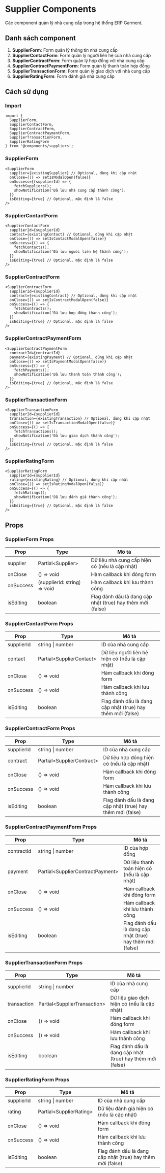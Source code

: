 # Supplier Components

Các component quản lý nhà cung cấp trong hệ thống ERP Garment.

## Danh sách component

1. **SupplierForm**: Form quản lý thông tin nhà cung cấp
2. **SupplierContactForm**: Form quản lý người liên hệ của nhà cung cấp
3. **SupplierContractForm**: Form quản lý hợp đồng với nhà cung cấp
4. **SupplierContractPaymentForm**: Form quản lý thanh toán hợp đồng
5. **SupplierTransactionForm**: Form quản lý giao dịch với nhà cung cấp
6. **SupplierRatingForm**: Form đánh giá nhà cung cấp

## Cách sử dụng

### Import

```tsx
import { 
  SupplierForm, 
  SupplierContactForm, 
  SupplierContractForm,
  SupplierContractPaymentForm, 
  SupplierTransactionForm,
  SupplierRatingForm 
} from '@components/suppliers';
```

### SupplierForm

```tsx
<SupplierForm
  supplier={existingSupplier} // Optional, dùng khi cập nhật
  onClose={() => setIsModalOpen(false)}
  onSuccess={(supplierId) => {
    fetchSuppliers();
    showNotification('Đã lưu nhà cung cấp thành công');
  }}
  isEditing={true} // Optional, mặc định là false
/>
```

### SupplierContactForm

```tsx
<SupplierContactForm
  supplierId={supplierId}
  contact={existingContact} // Optional, dùng khi cập nhật
  onClose={() => setIsContactModalOpen(false)}
  onSuccess={() => {
    fetchContacts();
    showNotification('Đã lưu người liên hệ thành công');
  }}
  isEditing={true} // Optional, mặc định là false
/>
```

### SupplierContractForm

```tsx
<SupplierContractForm
  supplierId={supplierId}
  contract={existingContract} // Optional, dùng khi cập nhật
  onClose={() => setIsContractModalOpen(false)}
  onSuccess={() => {
    fetchContracts();
    showNotification('Đã lưu hợp đồng thành công');
  }}
  isEditing={true} // Optional, mặc định là false
/>
```

### SupplierContractPaymentForm

```tsx
<SupplierContractPaymentForm
  contractId={contractId}
  payment={existingPayment} // Optional, dùng khi cập nhật
  onClose={() => setIsPaymentModalOpen(false)}
  onSuccess={() => {
    fetchPayments();
    showNotification('Đã lưu thanh toán thành công');
  }}
  isEditing={true} // Optional, mặc định là false
/>
```

### SupplierTransactionForm

```tsx
<SupplierTransactionForm
  supplierId={supplierId}
  transaction={existingTransaction} // Optional, dùng khi cập nhật
  onClose={() => setIsTransactionModalOpen(false)}
  onSuccess={() => {
    fetchTransactions();
    showNotification('Đã lưu giao dịch thành công');
  }}
  isEditing={true} // Optional, mặc định là false
/>
```

### SupplierRatingForm

```tsx
<SupplierRatingForm
  supplierId={supplierId}
  rating={existingRating} // Optional, dùng khi cập nhật
  onClose={() => setIsRatingModalOpen(false)}
  onSuccess={() => {
    fetchRatings();
    showNotification('Đã lưu đánh giá thành công');
  }}
  isEditing={true} // Optional, mặc định là false
/>
```

## Props

### SupplierForm Props

| Prop | Type | Mô tả |
|------|------|-------|
| supplier | Partial\<Supplier\> | Dữ liệu nhà cung cấp hiện có (nếu là cập nhật) |
| onClose | () => void | Hàm callback khi đóng form |
| onSuccess | (supplierId: string) => void | Hàm callback khi lưu thành công |
| isEditing | boolean | Flag đánh dấu là đang cập nhật (true) hay thêm mới (false) |

### SupplierContactForm Props

| Prop | Type | Mô tả |
|------|------|-------|
| supplierId | string \| number | ID của nhà cung cấp |
| contact | Partial\<SupplierContact\> | Dữ liệu người liên hệ hiện có (nếu là cập nhật) |
| onClose | () => void | Hàm callback khi đóng form |
| onSuccess | () => void | Hàm callback khi lưu thành công |
| isEditing | boolean | Flag đánh dấu là đang cập nhật (true) hay thêm mới (false) |

### SupplierContractForm Props

| Prop | Type | Mô tả |
|------|------|-------|
| supplierId | string \| number | ID của nhà cung cấp |
| contract | Partial\<SupplierContract\> | Dữ liệu hợp đồng hiện có (nếu là cập nhật) |
| onClose | () => void | Hàm callback khi đóng form |
| onSuccess | () => void | Hàm callback khi lưu thành công |
| isEditing | boolean | Flag đánh dấu là đang cập nhật (true) hay thêm mới (false) |

### SupplierContractPaymentForm Props

| Prop | Type | Mô tả |
|------|------|-------|
| contractId | string \| number | ID của hợp đồng |
| payment | Partial\<SupplierContractPayment\> | Dữ liệu thanh toán hiện có (nếu là cập nhật) |
| onClose | () => void | Hàm callback khi đóng form |
| onSuccess | () => void | Hàm callback khi lưu thành công |
| isEditing | boolean | Flag đánh dấu là đang cập nhật (true) hay thêm mới (false) |

### SupplierTransactionForm Props

| Prop | Type | Mô tả |
|------|------|-------|
| supplierId | string \| number | ID của nhà cung cấp |
| transaction | Partial\<SupplierTransaction\> | Dữ liệu giao dịch hiện có (nếu là cập nhật) |
| onClose | () => void | Hàm callback khi đóng form |
| onSuccess | () => void | Hàm callback khi lưu thành công |
| isEditing | boolean | Flag đánh dấu là đang cập nhật (true) hay thêm mới (false) |

### SupplierRatingForm Props

| Prop | Type | Mô tả |
|------|------|-------|
| supplierId | string \| number | ID của nhà cung cấp |
| rating | Partial\<SupplierRating\> | Dữ liệu đánh giá hiện có (nếu là cập nhật) |
| onClose | () => void | Hàm callback khi đóng form |
| onSuccess | () => void | Hàm callback khi lưu thành công |
| isEditing | boolean | Flag đánh dấu là đang cập nhật (true) hay thêm mới (false) | 